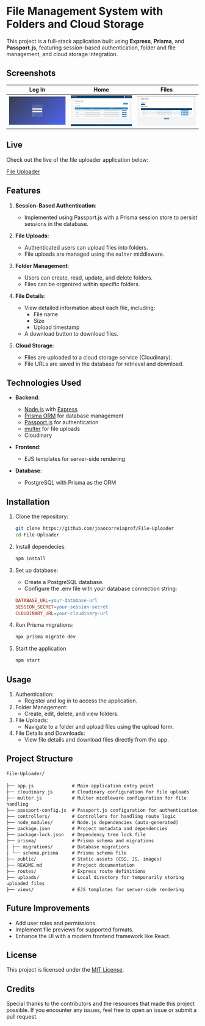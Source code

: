 # File Management System with Folders and Cloud Storage

This project is a full-stack application built using **Express**, **Prisma**, and **Passport.js**, featuring session-based authentication, folder and file management, and cloud storage integration.

## Screenshots

| Log In                                         | Home                                       | Files                                        |
| ---------------------------------------------- | ------------------------------------------ | -------------------------------------------- |
| ![Log In Screenshot](public/images/log-in.png) | ![Home Screenshot](public/images/home.png) | ![Files Screenshot](public/images/files.png) |

## Live

Check out the live of the file uploader application below:

[File Uploader](https://file-uploader-production-1ba7.up.railway.app/)

## Features

1. **Session-Based Authentication**:

   - Implemented using Passport.js with a Prisma session store to persist sessions in the database.

2. **File Uploads**:

   - Authenticated users can upload files into folders.
   - File uploads are managed using the `multer` middleware.

3. **Folder Management**:

   - Users can create, read, update, and delete folders.
   - Files can be organized within specific folders.

4. **File Details**:

   - View detailed information about each file, including:
     - File name
     - Size
     - Upload timestamp
   - A download button to download files.

5. **Cloud Storage**:
   - Files are uploaded to a cloud storage service (Cloudinary).
   - File URLs are saved in the database for retrieval and download.

## Technologies Used

- **Backend**:

  - [Node.js](https://nodejs.org/) with [Express](https://expressjs.com/)
  - [Prisma ORM](https://www.prisma.io/) for database management
  - [Passport.js](http://www.passportjs.org/) for authentication
  - [multer](https://github.com/expressjs/multer) for file uploads
  - Cloudinary

- **Frontend**:

  - EJS templates for server-side rendering

- **Database**:
  - PostgreSQL with Prisma as the ORM

## Installation

1. Clone the repository:

   ```bash
   git clone https://github.com/joaocorreiaprof/File-Uploader
   cd File-Uploader

   ```

2. Install dependecies:

   ```bash
   npm install

   ```

3. Set up database:

   - Create a PostgreSQL database.
   - Configure the .env file with your database connection string:

   ```makefile
   DATABASE_URL=your-database-url
   SESSION_SECRET=your-session-secret
   CLOUDINARY_URL=your-cloudinary-url

   ```

4. Run Prisma migrations:

   ```bash
   npx prisma migrate dev

   ```

5. Start the application
   ```bash
   npm start
   ```

## Usage

1. Authentication:
   - Register and log in to access the application.
2. Folder Management:
   - Create, edit, delete, and view folders.
3. File Uploads:
   - Navigate to a folder and upload files using the upload form.
4. File Details and Downloads:
   - View file details and download files directly from the app.

## Project Structure

```plaintest
File-Uploader/

├── app.js              # Main application entry point
├── cloudinary.js       # Cloudinary configuration for file uploads
├── multer.js           # Multer middleware configuration for file handling
├── passport-config.js  # Passport.js configuration for authentication
├── controllers/        # Controllers for handling route logic
├── node_modules/       # Node.js dependencies (auto-generated)
├── package.json        # Project metadata and dependencies
├── package-lock.json   # Dependency tree lock file
├── prisma/             # Prisma schema and migrations
│ ├── migrations/       # Database migrations
│ └── schema.prisma     # Prisma schema file
├── public/             # Static assets (CSS, JS, images)
├── README.md           # Project documentation
├── routes/             # Express route definitions
├── uploads/            # Local directory for temporarily storing uploaded files
├── views/              # EJS templates for server-side rendering

```

## Future Improvements

- Add user roles and permissions.
- Implement file previews for supported formats.
- Enhance the UI with a modern frontend framework like React.

## License

This project is licensed under the [MIT License](https://opensource.org/license/mit).

## Credits

Special thanks to the contributors and the resources that made this project possible. If you encounter any issues, feel free to open an issue or submit a pull request.

